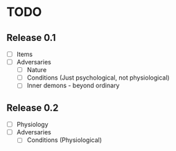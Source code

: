 # TODO

## Release 0.1

* [ ] Items
* [ ] Adversaries
  * [ ] Nature
  * [ ] Conditions (Just psychological, not physiological)
  * [ ] Inner demons - beyond ordinary

## Release 0.2

* [ ] Physiology
* [ ] Adversaries
  * [ ] Conditions (Physiological)